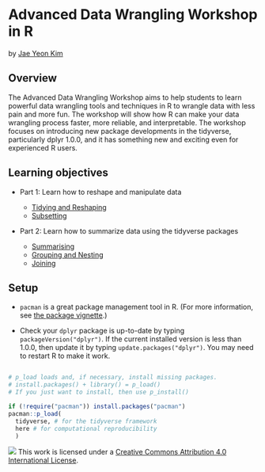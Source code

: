 # Advanced Data Wrangling Workshop in R

by [Jae Yeon Kim](https://jaeyk.github.io/)

## Overview

The Advanced Data Wrangling Workshop aims to help students to learn powerful data wrangling tools and techniques in R to wrangle data with less pain and more fun. The workshop will show how R can make your data wrangling process faster, more reliable, and interpretable. The workshop focuses on introducing new package developments in the tidyverse, particularly dplyr 1.0.0, and it has something new and exciting even for experienced R users.

## Learning objectives

- Part 1: Learn how to reshape and manipulate data

  - [Tidying and Reshaping](https://github.com/jaeyk/advanced-data-wrangling/blob/master/code/01_tidy_reshaping.Rmd)
  - [Subsetting](https://github.com/jaeyk/advanced-data-wrangling/blob/master/code/02_subsetting.Rmd)

- Part 2: Learn how to summarize data using the tidyverse packages

  - [Summarising](https://github.com/jaeyk/advanced-data-wrangling/blob/master/code/03_summarizing.Rmd)
  - [Grouping and Nesting](https://github.com/jaeyk/advanced-data-wrangling/blob/master/code/04_grouping_nesting.Rmd)
  - [Joining](https://github.com/jaeyk/advanced-data-wrangling/blob/master/code/05_joining.Rmd)

## Setup
- `pacman` is a great package management tool in R. (For more information, see [the package vignette](http://trinker.github.io/pacman/vignettes/Introduction_to_pacman.html).)

- Check your `dplyr` package is up-to-date by typing `packageVersion("dplyr")`. If the current installed version is less than 1.0.0, then update it by typing `update.packages("dplyr")`. You may need to restart R to make it work.

``` r

# p_load loads and, if necessary, install missing packages.
# install.packages() + library() = p_load()
# If you just want to install, then use p_install()

if (!require("pacman")) install.packages("pacman")
pacman::p_load(
  tidyverse, # for the tidyverse framework
  here # for computational reproducibility
  )

```

![](https://i.creativecommons.org/l/by/4.0/88x31.png) This work is licensed under a [Creative Commons Attribution 4.0 International License](https://creativecommons.org/licenses/by/4.0/).
